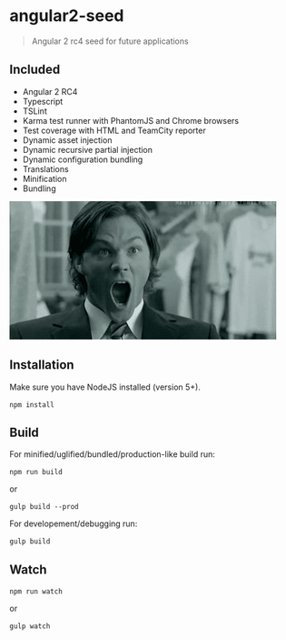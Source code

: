 # angular2-seed

> Angular 2 rc4 seed for future applications

## Included
- Angular 2 RC4
- Typescript
- TSLint
- Karma test runner with PhantomJS and Chrome browsers
- Test coverage with HTML and TeamCity reporter
- Dynamic asset injection
- Dynamic recursive partial injection
- Dynamic configuration bundling
- Translations
- Minification
- Bundling

![](tools/omg.gif)

## Installation

Make sure you have NodeJS installed (version 5+).
```shell
npm install
```

## Build
For minified/uglified/bundled/production-like build run:
```shell
npm run build
```
or
```shell
gulp build --prod
```

For developement/debugging run:
```shell
gulp build
```

## Watch
```shell
npm run watch
```
or
```shell
gulp watch
```